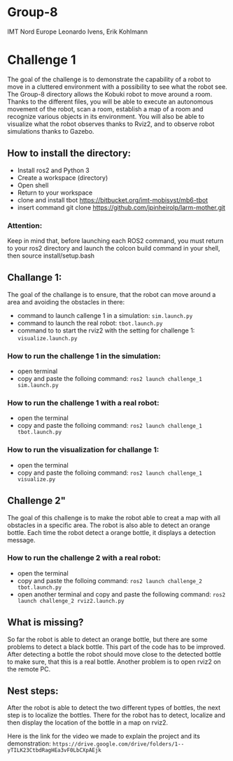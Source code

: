 # Group-8
IMT Nord Europe 
Leonardo Ivens, Erik Kohlmann
# Challenge 1
The goal of the challenge is to demonstrate the capability of a robot to move in a cluttered environment with a possibility to see what the robot see.
The Group-8 directory allows the Kobuki robot to move around a room. Thanks to the different files, you will be able to execute an autonomous movement of the robot, scan a room, establish a map of a room and recognize various objects in its environment. You will also be able to visualize what the robot observes thanks to Rviz2, and to observe robot simulations thanks to Gazebo.


## How to install the directory:
- Install ros2 and Python 3
- Create a workspace (directory)
- Open shell
- Return to your workspace
- clone and install tbot https://bitbucket.org/imt-mobisyst/mb6-tbot
- insert command git clone https://github.com/jpinheirolp/larm-mother.git


### Attention:
Keep in mind that, before launching each ROS2 command, you must return to your ros2 directory and launch the colcon build command in your shell, then source install/setup.bash


## Challange 1:
The goal of the challange is to ensure, that the robot can move around a area and avoiding the obstacles in there:
- command to launch callenge 1 in a simulation: `sim.launch.py`  
- command to launch the real robot: `tbot.launch.py` 
- command to to start the rviz2 with the setting for challenge 1: `visualize.launch.py` 

### How to run the challenge 1 in the simulation:
- open terminal
- copy and paste the folloing command: `ros2 launch challenge_1 sim.launch.py`

### How to run the challenge 1 with a real robot:
- open the terminal
- copy and paste the folloing command: `ros2 launch challenge_1 tbot.launch.py`

### How to run the visualization for challange 1:
- open the terminal
- copy and paste the folloing command: `ros2 launch challenge_1 visualize.py`

## Challenge 2"
The goal of this challenge is to make the robot able to creat a map with all obstacles in a specific area. The robot is also able to detect an orange bottle. Each time the robot detect a orange bottle, it displays a detection message.

### How to run the challenge 2 with a real robot:
- open the terminal
- copy and paste the folloing command: `ros2 launch challenge_2 tbot.launch.py`
- open another terminal and copy and paste the following command: `ros2 launch challenge_2 rviz2.launch.py`

## What is missing?
So far the robot is able to detect an orange bottle, but there are some problems to detect a black bottle. This part of the code has to be improved. After detecting a bottle the robot should move close to the detected bottle to make sure, that this is a real bottle. Another problem is to open rviz2 on the remote PC. 

## Nest steps:
After the robot is able to detect the two different types of bottles, the next step is to localize the bottles. There for the robot has to detect, localize and then display the location of the bottle in a map on rviz2. 


Here is the link for the video we made to explain the project and its demonstration: `https://drive.google.com/drive/folders/1--yTILK23CtbdRagHEa3vF0LbCXpAEjk` 



